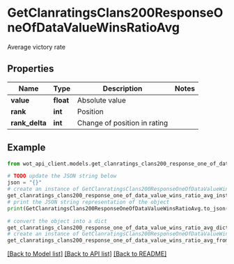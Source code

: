 # GetClanratingsClans200ResponseOneOfDataValueWinsRatioAvg

Average victory rate

## Properties

Name | Type | Description | Notes
------------ | ------------- | ------------- | -------------
**value** | **float** | Absolute value | 
**rank** | **int** | Position | 
**rank_delta** | **int** | Change of position in rating | 

## Example

```python
from wot_api_client.models.get_clanratings_clans200_response_one_of_data_value_wins_ratio_avg import GetClanratingsClans200ResponseOneOfDataValueWinsRatioAvg

# TODO update the JSON string below
json = "{}"
# create an instance of GetClanratingsClans200ResponseOneOfDataValueWinsRatioAvg from a JSON string
get_clanratings_clans200_response_one_of_data_value_wins_ratio_avg_instance = GetClanratingsClans200ResponseOneOfDataValueWinsRatioAvg.from_json(json)
# print the JSON string representation of the object
print(GetClanratingsClans200ResponseOneOfDataValueWinsRatioAvg.to_json())

# convert the object into a dict
get_clanratings_clans200_response_one_of_data_value_wins_ratio_avg_dict = get_clanratings_clans200_response_one_of_data_value_wins_ratio_avg_instance.to_dict()
# create an instance of GetClanratingsClans200ResponseOneOfDataValueWinsRatioAvg from a dict
get_clanratings_clans200_response_one_of_data_value_wins_ratio_avg_from_dict = GetClanratingsClans200ResponseOneOfDataValueWinsRatioAvg.from_dict(get_clanratings_clans200_response_one_of_data_value_wins_ratio_avg_dict)
```
[[Back to Model list]](../README.md#documentation-for-models) [[Back to API list]](../README.md#documentation-for-api-endpoints) [[Back to README]](../README.md)



